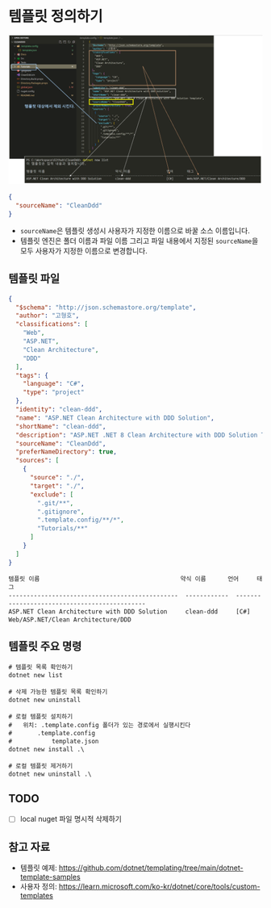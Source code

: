 # 템플릿 정의하기

![](./.images/2024-03-03-17-07-04.png)

```json
{
  "sourceName": "CleanDdd"
}
```
- `sourceName`은 템플릿 생성시 사용자가 지정한 이름으로 바꿀 소스 이름입니다.
- 템플릿 엔진은 폴더 이름과 파일 이름 그리고 파일 내용에서 지정된 `sourceName`을 모두 사용자가 지정한 이름으로 변경합니다.

## 템플릿 파일
```json
{
  "$schema": "http://json.schemastore.org/template",
  "author": "고형호",
  "classifications": [
    "Web",
    "ASP.NET",
    "Clean Architecture",
    "DDD"
  ],
  "tags": {
    "language": "C#",
    "type": "project"
  },
  "identity": "clean-ddd",
  "name": "ASP.NET Clean Architecture with DDD Solution",
  "shortName": "clean-ddd",
  "description": "ASP.NET .NET 8 Clean Architecture with DDD Solution Template",
  "sourceName": "CleanDdd",
  "preferNameDirectory": true,
  "sources": [
    {
      "source": "./",
      "target": "./",
      "exclude": [
        ".git/**",
        ".gitignore",
        ".template.config/**/*",
        "Tutorials/**"
      ]
    }
  ]
}
```
```
템플릿 이름                                       약식 이름      언어     태그
-----------------------------------------------  ------------  -------  --------------------------------------
ASP.NET Clean Architecture with DDD Solution     clean-ddd     [C#]     Web/ASP.NET/Clean Architecture/DDD
```

## 템플릿 주요 명령
```shell
# 템플릿 목록 확인하기
dotnet new list

# 삭제 가능한 템플릿 목록 확인하기
dotnet new uninstall

# 로컬 템플릿 설치하기
#   위치: .template.config 폴더가 있는 경로에서 실행시킨다
#       .template.config
#           template.json
dotnet new install .\

# 로컬 템플릿 제거하기
dotnet new uninstall .\
```

## TODO
- [ ] local nuget 파일 명시적 삭제하기

## 참고 자료
- 템플릿 예제: https://github.com/dotnet/templating/tree/main/dotnet-template-samples
- 사용자 정의: https://learn.microsoft.com/ko-kr/dotnet/core/tools/custom-templates